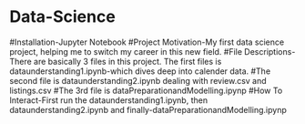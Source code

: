 # Data-Science
#Installation-Jupyter Notebook
#Project Motivation-My first data science project, helping me to switch my career in this new field. 
#File Descriptions-There are basically 3 files in this project. The first files is dataunderstanding1.ipynb-which dives deep into calender data.
#The second file is dataunderstanding2.ipynb dealing with review.csv and listings.csv
#The 3rd file is dataPreparationandModelling.ipynp
#How To Interact-First run the dataunderstanding1.ipynb, then dataunderstanding2.ipynb and finally-dataPreparationandModelling.ipynp
